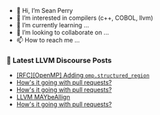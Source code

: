 - 👋 Hi, I’m Sean Perry
- 👀 I’m interested in compilers (c++, COBOL, llvm)
- 🌱 I’m currently learning ...
- 💞️ I’m looking to collaborate on ...
- 📫 How to reach me ...

<!---
s66perry/s66perry is a ✨ special ✨ repository because its `README.md` (this file) appears on your GitHub profile.
You can click the Preview link to take a look at your changes.
--->
### 📕 Latest LLVM Discourse Posts

<!-- DISCOURSE-LLVM:START -->
- [[RFC][OpenMP] Adding `omp.structured_region`](https://discourse.llvm.org/t/rfc-openmp-adding-omp-structured-region/73228#post_19)
- [How&#39;s it going with pull requests?](https://discourse.llvm.org/t/hows-it-going-with-pull-requests/73467?page=2#post_31)
- [How&#39;s it going with pull requests?](https://discourse.llvm.org/t/hows-it-going-with-pull-requests/73467?page=2#post_30)
- [LLVM MAYbeAllign](https://discourse.llvm.org/t/llvm-maybeallign/73529#post_2)
- [How&#39;s it going with pull requests?](https://discourse.llvm.org/t/hows-it-going-with-pull-requests/73467?page=2#post_29)
<!-- DISCOURSE-LLVM:END -->
